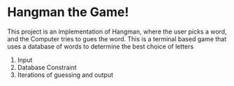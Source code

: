 # Hangman the Game!

This project is an implementation of Hangman, where the user picks a word, and the Computer tries to gues the word.
This is a terminal based game that uses a database of words to determine the best choice of letters

1. Input
2. Database Constraint
3. Iterations of guessing and output